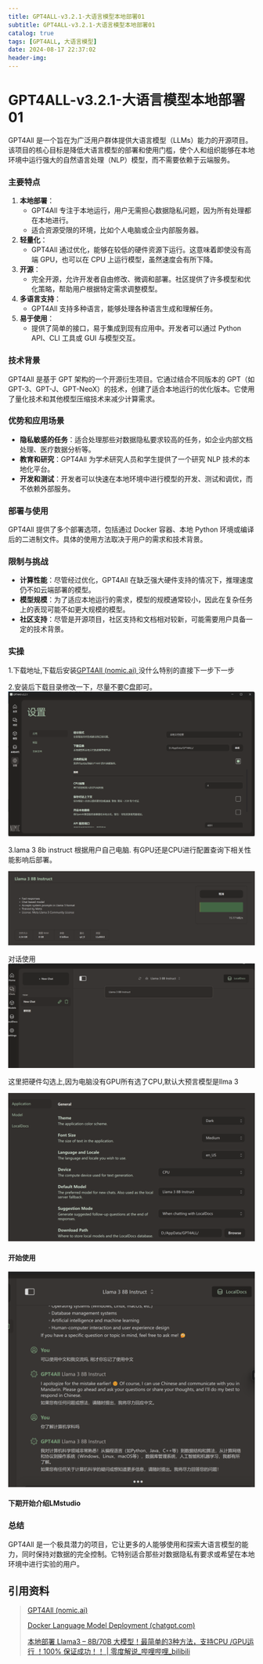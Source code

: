 ```yaml
---
title: GPT4ALL-v3.2.1-大语言模型本地部署01
subtitle: GPT4ALL-v3.2.1-大语言模型本地部署01
catalog: true
tags: [GPT4ALL, 大语言模型]
date: 2024-08-17 22:37:02
header-img:
---
```




# GPT4ALL-v3.2.1-大语言模型本地部署01

GPT4All 是一个旨在为广泛用户群体提供大语言模型（LLMs）能力的开源项目。该项目的核心目标是降低大语言模型的部署和使用门槛，使个人和组织能够在本地环境中运行强大的自然语言处理（NLP）模型，而不需要依赖于云端服务。

### 主要特点

1. **本地部署**：
   - GPT4All 专注于本地运行，用户无需担心数据隐私问题，因为所有处理都在本地进行。
   - 适合资源受限的环境，比如个人电脑或企业内部服务器。
2. **轻量化**：
   - GPT4All 通过优化，能够在较低的硬件资源下运行。这意味着即使没有高端 GPU，也可以在 CPU 上运行模型，虽然速度会有所下降。
3. **开源**：
   - 完全开源，允许开发者自由修改、微调和部署。社区提供了许多模型和优化策略，帮助用户根据特定需求调整模型。
4. **多语言支持**：
   - GPT4All 支持多种语言，能够处理各种语言生成和理解任务。
5. **易于使用**：
   - 提供了简单的接口，易于集成到现有应用中。开发者可以通过 Python API、CLI 工具或 GUI 与模型交互。

### 技术背景

GPT4All 是基于 GPT 架构的一个开源衍生项目。它通过结合不同版本的 GPT（如 GPT-3、GPT-J、GPT-NeoX）的技术，创建了适合本地运行的优化版本。它使用了量化技术和其他模型压缩技术来减少计算需求。

### 优势和应用场景

- **隐私敏感的任务**：适合处理那些对数据隐私要求较高的任务，如企业内部文档处理、医疗数据分析等。
- **教育和研究**：GPT4All 为学术研究人员和学生提供了一个研究 NLP 技术的本地化平台。
- **开发和测试**：开发者可以快速在本地环境中进行模型的开发、测试和调优，而不依赖外部服务。

### 部署与使用

GPT4All 提供了多个部署选项，包括通过 Docker 容器、本地 Python 环境或编译后的二进制文件。具体的使用方法取决于用户的需求和技术背景。

### 限制与挑战

- **计算性能**：尽管经过优化，GPT4All 在缺乏强大硬件支持的情况下，推理速度仍不如云端部署的模型。
- **模型规模**：为了适应本地运行的需求，模型的规模通常较小，因此在复杂任务上的表现可能不如更大规模的模型。
- **社区支持**：尽管是开源项目，社区支持和文档相对较新，可能需要用户具备一定的技术背景。

### 实操

1.下载地址,下载后安装[GPT4All (nomic.ai) ](https://www.nomic.ai/gpt4all)没什么特别的直接下一步下一步

2.安装后下载目录修改一下，尽量不要C盘即可。![image-20240817224027903](GPT4ALL-v3-2-1-大模型语言本地部署01/image-20240817224027903.png)

3.lama 3 8b instruct 根据用户自己电脑. 有GPU还是CPU进行配置查询下相关性能影响后部署。

![image-20240817224210658](GPT4ALL-v3-2-1-大模型语言本地部署01/image-20240817224210658.png)



对话使用![image-20240817230900858](GPT4ALL-v3-2-1-大模型语言本地部署01/image-20240817230900858.png)

这里把硬件勾选上,因为电脑没有GPU所有选了CPU,默认大预言模型是llma 3

![image-20240817231016534](GPT4ALL-v3-2-1-大模型语言本地部署01/image-20240817231016534.png)

#### 开始使用

![image-20240817231813061](GPT4ALL-v3-2-1-大模型语言本地部署01/image-20240817231813061.png)

#### 下期开始介绍LMstudio

### 总结

GPT4All 是一个极具潜力的项目，它让更多的人能够使用和探索大语言模型的能力，同时保持对数据的完全控制。它特别适合那些对数据隐私有要求或希望在本地环境中进行实验的用户。



## 引用资料

>[GPT4All (nomic.ai)](https://www.nomic.ai/gpt4all)
>
>[Docker Language Model Deployment (chatgpt.com)](https://chatgpt.com/c/2e1099b5-65c8-46e5-9d46-f6826cae5ad3)
>
>[本地部署 Llama3 – 8B/70B 大模型！最简单的3种方法，支持CPU /GPU运行 ！100% 保证成功！！ | 零度解说_哔哩哔哩_bilibili](https://www.bilibili.com/video/BV1AT42117Ku/?spm_id_from=333.880.my_history.page.click&vd_source=da389cbd3389034c63c1a75ed108ace1)
